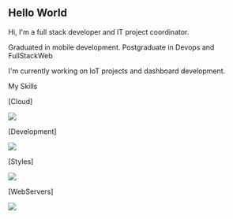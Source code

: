 ## Hello World

Hi, I'm a full stack developer and IT project coordinator.

Graduated in mobile development.
Postgraduate in Devops and FullStackWeb

I'm currently working on IoT projects and dashboard development.

My Skills

[Cloud]

<a href="https://skillicons.dev">
  <img src="https://skillicons.dev/icons?i=aws,gcp,azure,docker" />
</a>

[Development]

<a href="https://skillicons.dev">
  <img src="https://skillicons.dev/icons?i=react,js,nodejs,php,kotlin,cpp,py" />
</a>

[Styles]

<a href="https://skillicons.dev">
  <img src="https://skillicons.dev/icons?i=html,css,bootstrap,tailwind," />
</a>

[WebServers]

<a href="https://skillicons.dev">
  <img src="https://skillicons.dev/icons?i=iis,apache,nginx" />
</a>

